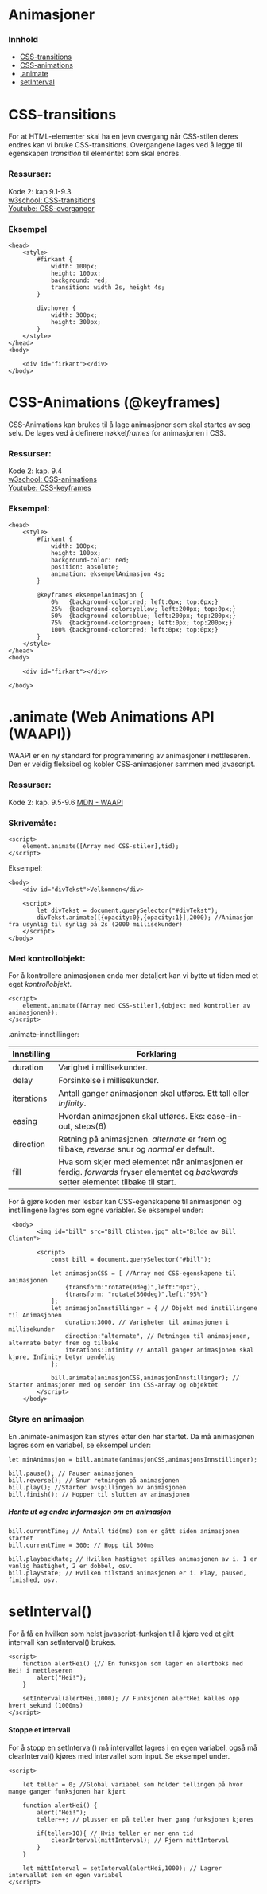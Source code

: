 # Animasjoner

### Innhold

- [CSS-transitions](#CSS-transitions)  
- [CSS-animations](#CSS-Animations)  
- [.animate](#.animate)  
- [setInterval](#setinterval())

# CSS-transitions
For at HTML-elementer skal ha en jevn overgang når CSS-stilen deres endres kan vi bruke CSS-transitions.
Overgangene lages ved å legge til egenskapen *transition* til elementet som skal endres.

### Ressurser: 
Kode 2: kap 9.1-9.3  
[w3school: CSS-transitions](https://www.w3schools.com/css/css3_transitions.asp)  
[Youtube: CSS-overganger](https://www.youtube.com/watch?v=jwejfF0Pg0w&index=1&list=PLJC9cL8YfNXpSJc3NPJ1hsTe_deDdHKa4)

### Eksempel
~~~~
<head>
    <style> 
        #firkant {
            width: 100px;
            height: 100px;
            background: red;
            transition: width 2s, height 4s;
        }

        div:hover {
            width: 300px;
            height: 300px;
        }
    </style>
</head>
<body>

    <div id="firkant"></div>
</body>
~~~~

# CSS-Animations (@keyframes)
CSS-Animations kan brukes til å lage animasjoner som skal startes av seg selv.
De lages ved å definere nøkkel*frames* for animasjonen i CSS.


### Ressurser: 
Kode 2: kap. 9.4  
[w3school: CSS-animations](https://www.w3schools.com/css/css3_animations.asp)  
[Youtube: CSS-keyframes](https://www.youtube.com/watch?v=aqFhMwoIOj8&index=2&list=PLJC9cL8YfNXpSJc3NPJ1hsTe_deDdHKa4)

### Eksempel:
~~~~
<head>
    <style>
        #firkant {
            width: 100px;
            height: 100px;
            background-color: red;
            position: absolute;
            animation: eksempelAnimasjon 4s;
        }

        @keyframes eksempelAnimasjon {
            0%   {background-color:red; left:0px; top:0px;}
            25%  {background-color:yellow; left:200px; top:0px;}
            50%  {background-color:blue; left:200px; top:200px;}
            75%  {background-color:green; left:0px; top:200px;}
            100% {background-color:red; left:0px; top:0px;}
        }
    </style>
</head>
<body>

    <div id="firkant"></div>

</body>
~~~~

# .animate (Web Animations API (WAAPI))

WAAPI er en ny standard for programmering av animasjoner i nettleseren.
Den er veldig fleksibel og kobler CSS-animasjoner sammen med javascript.

### Ressurser:  
Kode 2: kap. 9.5-9.6
[MDN - WAAPI](https://developer.mozilla.org/en-US/docs/Web/API/Web_Animations_API/Using_the_Web_Animations_API)

### Skrivemåte:
~~~~
<script>
    element.animate([Array med CSS-stiler],tid);
</script>
~~~~
Eksempel:
~~~~
<body>
    <div id="divTekst">Velkommen</div>
            
    <script>
        let divTekst = document.querySelector("#divTekst");
        divTekst.animate([{opacity:0},{opacity:1}],2000); //Animasjon fra usynlig til synlig på 2s (2000 millisekunder)
    </script>
</body>
~~~~

### Med kontrollobjekt:
For å kontrollere animasjonen enda mer detaljert kan vi bytte ut tiden med et eget *kontrollobjekt*.
~~~~
<script>
    element.animate([Array med CSS-stiler],{objekt med kontroller av animasjonen});
</script>
~~~~

.animate-innstillinger:

| Innstilling |Forklaring   |
|----------|-------------|
|duration  |Varighet i millisekunder.| 
|delay     |Forsinkelse i millisekunder.| 
|iterations|Antall ganger animasjonen skal utføres. Ett tall eller *Infinity*.|
|easing    |Hvordan animasjonen skal utføres. Eks: ease-in-out, steps(6)|
|direction |Retning på animasjonen. *alternate* er frem og tilbake, *reverse* snur og *normal* er default.|
|fill      |Hva som skjer med elementet når animasjonen er ferdig. *forwards* fryser elementet og *backwards* setter elementet tilbake til start.| 

For å gjøre koden mer lesbar kan CSS-egenskapene til animasjonen og instillingene lagres som egne variabler.
Se eksempel under:
~~~~
 <body>
        <img id="bill" src="Bill_Clinton.jpg" alt="Bilde av Bill Clinton">
        
        <script>
            const bill = document.querySelector("#bill");

            let animasjonCSS = [ //Array med CSS-egenskapene til animasjonen
                {transform:"rotate(0deg)",left:"0px"},
                {transform: "rotate(360deg)",left:"95%"}
            ];
            let animasjonInnstillinger = { // Objekt med instillingene til Animasjonen
                duration:3000, // Varigheten til animasjonen i millisekunder
                direction:"alternate", // Retningen til animasjonen, alternate betyr frem og tilbake
                iterations:Infinity // Antall ganger animasjonen skal kjøre, Infinity betyr uendelig
            };
            
            bill.animate(animasjonCSS,animasjonInnstillinger); // Starter animasjonen med og sender inn CSS-array og objektet
        </script>
    </body>
~~~~


### Styre en animasjon
En .animate-animasjon kan styres etter den har startet.
Da må animasjonen lagres som en variabel, se eksempel under:

~~~~
let minAnimasjon = bill.animate(animasjonCSS,animasjonsInnstillinger);

bill.pause(); // Pauser animasjonen
bill.reverse(); // Snur retningen på animasjonen
bill.play(); //Starter avspillingen av animasjonen
bill.finish(); // Hopper til slutten av animasjonen
~~~~
 
##### Hente ut og endre informasjon om en animasjon

~~~~
bill.currentTime; // Antall tid(ms) som er gått siden animasjonen startet
bill.currentTime = 300; // Hopp til 300ms

bill.playbackRate; // Hvilken hastighet spilles animasjonen av i. 1 er vanlig hastighet, 2 er dobbel, osv.
bill.playState; // Hvilken tilstand animasjonen er i. Play, paused, finished, osv.
~~~~


# setInterval()

For å få en hvilken som helst javascript-funksjon til å kjøre ved et gitt intervall kan setInterval() brukes.


~~~~
<script>
    function alertHei() {// En funksjon som lager en alertboks med Hei! i nettleseren
        alert("Hei!");
    }

    setInterval(alertHei,1000); // Funksjonen alertHei kalles opp hvert sekund (1000ms)
</script>
~~~~~

#### Stoppe et intervall
For å stopp en setInterval() må intervallet lagres i en egen variabel, også må clearInterval() kjøres med intervallet som input.
Se eksempel under.

~~~~
<script>

    let teller = 0; //Global variabel som holder tellingen på hvor mange ganger funksjonen har kjørt
    
    function alertHei() {
        alert("Hei!");
        teller++; // plusser en på teller hver gang funksjonen kjøres
        
        if(teller>10){ // Hvis teller er mer enn tid
            clearInterval(mittInterval); // Fjern mittInterval
        }
    }
    
    let mittInterval = setInterval(alertHei,1000); // Lagrer intervallet som en egen variabel
</script>
~~~~ 
